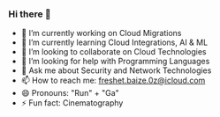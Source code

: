 ### Hi there 👋

- 🔭 I’m currently working on Cloud Migrations
- 🌱 I’m currently learning Cloud Integrations, AI & ML
- 👯 I’m looking to collaborate on Cloud Technologies
- 🤔 I’m looking for help with Programming Languages
- 💬 Ask me about Security and Network Technologies
- 📫 How to reach me: freshet.baize.0z@icloud.com
- 😄 Pronouns: "Run" + "Ga"
- ⚡ Fun fact: Cinematography 
